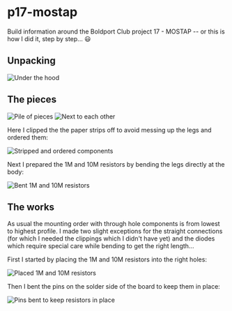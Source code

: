 # p17-mostap

Build information around the Boldport Club project 17 - MOSTAP -- or this is how I did it, step by step... 😃

## Unpacking

![Under the hood](pics/P1050624.JPG)

## The pieces

![Pile of pieces](pics/P1050626.JPG)
![Next to each other](pics/P1050627.JPG)

Here I clipped the the paper strips off to avoid messing up the legs and ordered them:

![Stripped and ordered components](pics/P1050628.JPG)

Next I prepared the 1M and 10M resistors by bending the legs directly at the body:

![Bent 1M and 10M resistors](pics/P1050631.JPG)

## The works

As usual the mounting order with through hole components is from lowest to highest profile. I made two slight exceptions for the straight connections (for which I needed the clippings which I didn't have yet) and the diodes which require special care while bending to get the right length...

First I started by placing the 1M and 10M resistors into the right holes:

![Placed 1M and 10M resistors](pics/P1050632.JPG)

Then I bent the pins on the solder side of the board to keep them in place:

![Pins bent to keep resistors in place](pics/P1050633.JPG)
